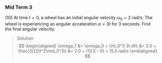 ### Mid Term 3

(10) At time $t=0$, a wheel has an initial angular velocity $\omega_0 = 2$ rad/s. The wheel is experiencing an angular acceleration $\alpha = 3t$ for 3 seconds. Find the final angular velocity.
>Solution
$$
\begin{aligned}
\omega_f &= \omega_0 + \int_0^3 3t dt\\
&= 2.0 + \frac{3}{2}t^2\mid_0^3\\
&= 2.0 + (13.5 - 0) = 15.5 rad/s
\end{aligned}
$$
